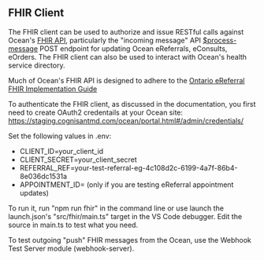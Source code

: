 ## FHIR Client

The FHIR client can be used to authorize and issue RESTful calls against Ocean's [FHIR API](<[https://](https://ocean.cognisantmd.com/public/fhirApiDocs.html)>), particularly the "incoming message" API [$process-message](https://ocean.cognisantmd.com/public/fhirApiDocs.html#operation/process-messages_1) POST endpoint for updating Ocean eReferrals, eConsults, eOrders. The FHIR client can also be used to interact with Ocean's health service directory.

Much of Ocean's FHIR API is designed to adhere to the [Ontario eReferral FHIR Implementation Guide](<[https://](https://simplifier.net/guide/ereferral-ontario/integrationmethods?version=current)>)

To authenticate the FHIR client, as discussed in the documentation, you first need to create OAuth2 credentails at your Ocean site: https://staging.cognisantmd.com/ocean/portal.html#/admin/credentials/

Set the following values in .env:

- CLIENT_ID=your_client_id
- CLIENT_SECRET=your_client_secret
- REFERRAL_REF=your-test-referral-eg-4c108d2c-6199-4a7f-86b4-8e036dc1531a
- APPOINTMENT_ID= (only if you are testing eReferral appointment updates)

To run it, run "npm run fhir" in the command line or use launch the launch.json's "src/fhir/main.ts" target in the VS Code debugger.
Edit the source in main.ts to test what you need.

To test outgoing "push" FHIR messages from the Ocean, use the Webhook Test Server module (webhook-server).

